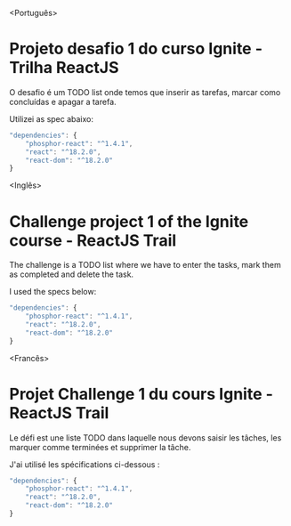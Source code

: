 <Português>

# Projeto desafio 1 do curso Ignite - Trilha ReactJS

O desafio é um TODO list onde temos que inserir as tarefas, marcar como concluídas e apagar a tarefa.

Utilizei as spec abaixo:

```js
"dependencies": {
    "phosphor-react": "^1.4.1",
    "react": "^18.2.0",
    "react-dom": "^18.2.0"
}
```

<Inglês>

# Challenge project 1 of the Ignite course - ReactJS Trail

The challenge is a TODO list where we have to enter the tasks, mark them as completed and delete the task.

I used the specs below:

```js
"dependencies": {
    "phosphor-react": "^1.4.1",
    "react": "^18.2.0",
    "react-dom": "^18.2.0"
}
```

<Francês>

# Projet Challenge 1 du cours Ignite - ReactJS Trail

Le défi est une liste TODO dans laquelle nous devons saisir les tâches, les marquer comme terminées et supprimer la tâche.

J'ai utilisé les spécifications ci-dessous :

```js
"dependencies": {
    "phosphor-react": "^1.4.1",
    "react": "^18.2.0",
    "react-dom": "^18.2.0"
}
```

